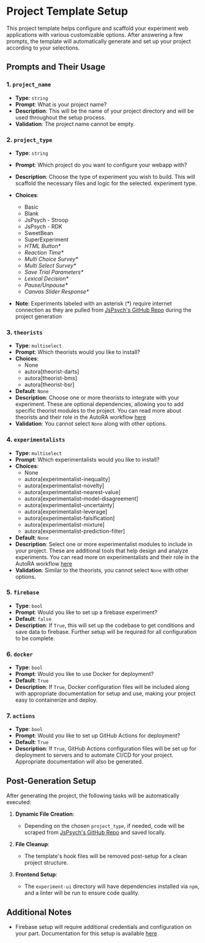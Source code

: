 # Project Template Setup

This project template helps configure and scaffold your experiment web applications with various customizable options. After answering a few prompts, the template will automatically generate and set up your project according to your selections.

## Prompts and Their Usage

### 1. `project_name`
- **Type**: `string`
- **Prompt**: What is your project name?
- **Description**: This will be the name of your project directory and will be used throughout the setup process.
- **Validation**: The project name cannot be empty.

### 2. `project_type`
- **Type**: `string`
- **Prompt**: Which project do you want to configure your webapp with?
- **Description**: Choose the type of experiment you wish to build. This will scaffold the necessary files and logic for the selected. experiment type.
- **Choices**:
  - Basic
  - Blank
  - JsPsych - Stroop
  - JsPsych - RDK
  - SweetBean
  - SuperExperiment
  - *HTML Button\**
  - *Reaction Time\**
  - *Multi Choice Survey\**
  - *Multi Select Survey\**
  - *Save Trial Parameters\**
  - *Lexical Decision\**
  - *Pause/Unpause\**
  - *Canvas Slider Response\**

- **Note**: Experiments labeled with an asterisk (\*) require internet connection as they are pulled from [JsPsych's GitHub Repo](https://github.com/jspsych/jsPsych/tree/main/examples) during the project generation

### 3. `theorists`
- **Type**: `multiselect`
- **Prompt**: Which theorists would you like to install?
- **Choices**:
  - None
  - autora[theorist-darts]
  - autora[theorist-bms]
  - autora[theorist-bsr]
- **Default**: `None`
- **Description**: Choose one or more theorists to integrate with your experiment. These are optional dependencies, allowing you to add specific theorist modules to the project. You can read more about theorists and their role in the AutoRA workflow [here](https://autoresearch.github.io/autora/theorist/)
- **Validation**: You cannot select `None` along with other options.

### 4. `experimentalists`
- **Type**: `multiselect`
- **Prompt**: Which experimentalists would you like to install?
- **Choices**:
  - None
  - autora[experimentalist-inequality]
  - autora[experimentalist-novelty]
  - autora[experimentalist-nearest-value]
  - autora[experimentalist-model-disagreement]
  - autora[experimentalist-uncertainty]
  - autora[experimentalist-leverage]
  - autora[experimentalist-falsification]
  - autora[experimentalist-mixture]
  - autora[experimentalist-prediction-filter]
- **Default**: `None`
- **Description**: Select one or more experimentalist modules to include in your project. These are additional tools that help design and analyze experiments. You can read more on experimentalists and their role in the AutoRA workflow [here](https://autoresearch.github.io/autora/experimentalist/)
- **Validation**: Similar to the theorists, you cannot select `None` with other options.

### 5. `firebase`
- **Type**: `bool`
- **Prompt**: Would you like to set up a firebase experiment?
- **Default**: `false`
- **Description**: If `True`, this will set up the codebase to get conditions and save data to firebase. Further setup will be required for all configuration to be complete.

### 6. `docker`
- **Type**: `bool`
- **Prompt**: Would you like to use Docker for deployment?
- **Default**: `True`
- **Description**: If `True`, Docker configuration files will be included along with appropriate documentation for setup and use, making your project easy to containerize and deploy.

### 7. `actions`
- **Type**: `bool`
- **Prompt**: Would you like to set up GitHub Actions for deployment?
- **Default**: `True`
- **Description**: If `True`, GitHub Actions configuration files will be set up for deployment to servers and to automate CI/CD for your project. Appropriate documentation will also be generated.

## Post-Generation Setup

After generating the project, the following tasks will be automatically executed:

1. **Dynamic File Creation**: 
   - Depending on the chosen `project_type`, if needed, code will be scraped from [JsPsych's GitHub Repo](https://github.com/jspsych/jsPsych/tree/main/examples) and saved locally.
   
2. **File Cleanup**:
   - The template's hook files will be removed post-setup for a clean project structure.

3. **Frontend Setup**:
   - The `experiment-ui` directory will have dependencies installed via `npm`, and a linter will be run to ensure code quality.

## Additional Notes

- Firebase setup will require additional credentials and configuration on your part. Documentation for this setup is available [here](https://autoresearch.github.io/autora/online-experiments/firebase/#firebase-project-setup)
